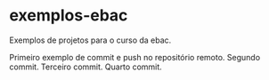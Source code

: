 # exemplos-ebac
Exemplos de projetos para o curso da ebac.

Primeiro exemplo de commit e push no repositório remoto.
Segundo commit.
Terceiro commit.
Quarto commit.

